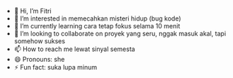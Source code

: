 - 👋 Hi, I’m Fitri
- 👀 I’m interested in memecahkan misteri hidup (bug kode)
- 🌱 I’m currently learning cara tetap fokus selama 10 menit
- 💞️ I’m looking to collaborate on proyek yang seru, nggak masuk akal, tapi somehow sukses
- 📫 How to reach me lewat sinyal semesta
- 😄 Pronouns: she
- ⚡ Fun fact: suka lupa minum

<!---
Byonun/Byonun is a ✨ special ✨ repository because its `README.md` (this file) appears on your GitHub profile.
You can click the Preview link to take a look at your changes.
--->

